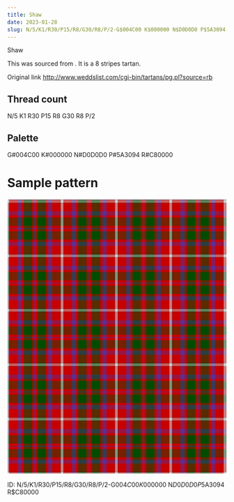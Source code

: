 ```yaml
---
title: Shaw
date: 2023-01-28
slug: N/5/K1/R30/P15/R8/G30/R8/P/2-G$004C00 K$000000 N$D0D0D0 P$5A3094 R$C80000
---
```

Shaw

This was sourced from <no value>.  It is a 8 stripes tartan.

Original link http://www.weddslist.com/cgi-bin/tartans/pg.pl?source=rb

## Thread count
N/5 K1 R30 P15 R8 G30 R8 P/2

## Palette
G#004C00 K#000000 N#D0D0D0 P#5A3094 R#C80000

# Sample pattern

![Tartan detail](tartan.png "N/5 K1 R30 P15 R8 G30 R8 P/2 tartan")

ID: N/5/K1/R30/P15/R8/G30/R8/P/2-G$004C00 K$000000 N$D0D0D0 P$5A3094 R$C80000